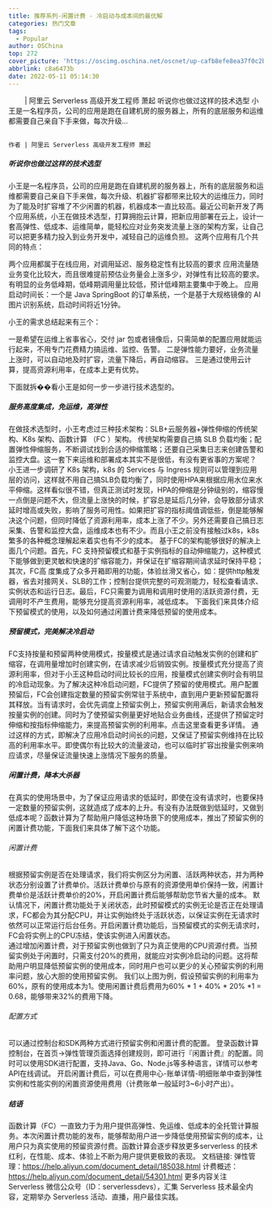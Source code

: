 ```yaml
---
title: 推荐系列-闲置计费 - 冷启动与成本间的最优解
categories: 热门文章
tags:
  - Popular
author: OSChina
top: 272
cover_picture: 'https://oscimg.oschina.net/oscnet/up-cafb8efe8ea37f0c2bae281b30deb622422.png'
abbrlink: c8a6473b
date: 2022-05-11 05:14:30
---
```


&emsp;&emsp; | 阿里云 Serverless 高级开发工程师 萧起 听说你也做过这样的技术选型 小王是一名程序员，公司的应用是跑在自建机房的服务器上，所有的底层服务和运维都需要自己亲自下手来做，每次升级...
<!-- more -->

                                                                                                                                                                                        作者 | 阿里云 Serverless 高级开发工程师 萧起 
##### 听说你也做过这样的技术选型 
小王是一名程序员，公司的应用是跑在自建机房的服务器上，所有的底层服务和运维都需要自己亲自下手来做，每次升级、机器扩容都带来比较大的运维压力，同时为了能及时扩容堆了不少闲置的机器，机器成本一直比较高。最近公司新开发了两个应用系统，小王在做技术选型，打算拥抱云计算，把新应用部署在云上，设计一套高弹性、低成本、运维简单，能轻松应对业务突发流量上涨的架构方案，让自己可以把更多精力投入到业务开发中，减轻自己的运维负担。 
这两个应用有几个共同的特点： 
 
 两个应用都属于在线应用，对调用延迟、服务稳定性有比较高的要求 
 应用流量随业务变化比较大，而且很难提前预估业务量会上涨多少，对弹性有比较高的要求。 
 有明显的业务低峰期，低峰期调用量比较低，预计低峰期主要集中于晚上。 
 应用启动时间长：一个是 Java SpringBoot 的订单系统，一个是基于大规格镜像的 AI 图片识别系统，启动时间将近1分钟。 
 
小王的需求总结起来有三个： 
 
 一是希望在运维上省事省心，交付 jar 包或者镜像后，只需简单的配置应用就能运行起来，不用专门花费精力搞运维、监控、告警。 
 二是弹性能力要好，业务流量上涨时，可以自动地及时扩容，流量下降后，再自动缩容。 
 三是通过使用云计算，提高资源利用率，在成本上更有优势。 
 
下面就拆��看小王是如何一步一步进行技术选型的。 
##### 服务高度集成，免运维，高弹性 
在做技术选型时，小王考虑过三种技术架构：SLB+云服务器+弹性伸缩的传统架构、K8s 架构、函数计算 （FC ）架构。  传统架构需要自己搞 SLB 负载均衡；配置弹性伸缩服务，不断调试找到合适的伸缩策略；还要自己采集日志来创建告警和监控大盘。这一套下来运维和部署成本其实不是很低，有没有更省事的方案呢？ 
小王进一步调研了 K8s 架构，k8s 的 Services 与 Ingress 规则可以管理到应用层的访问，这样就不用自己搞SLB负载均衡了，同时使用HPA来根据应用水位来水平伸缩。这样看似很不错，但真正测试时发现，HPA的伸缩是分钟级别的，缩容慢一点倒是问题不大，但流量上涨快的时候，扩容总是延后几分钟，会导致部分请求延时增高或失败，影响了服务可用性。如果把扩容的指标阈值调低些，倒是能够解决这个问题，但同时降低了资源利用率，成本上涨了不少。另外还需要自己搞日志采集、告警和监控大盘，运维成本也有不少。而且小王之前没有接触过k8s，k8s繁多的各种概念理解起来着实也有不少的成本。 
基于FC的架构能够很好的解决上面几个问题。首先，FC 支持预留模式和基于实例指标的自动伸缩能力，这种模式下能够做到更灵敏和快速的扩缩容能力，并保证在扩缩容期间请求延时保持平稳；其次，FC高 度集成了众多开箱即用的功能，体验丝滑又省心，如：提供http触发器，省去对接网关、SLB的工作；控制台提供完整的可观测能力，轻松查看请求、实例状态和运行日志。最后，FC只需要为调用和调用时使用的活跃资源付费，无调用时不产生费用，能够充分提高资源利用率，减低成本。 
下面我们来具体介绍下预留模式的使用，以及如何通过闲置计费来降低预留的使用成本。 
##### 预留模式，完美解决冷启动 
FC支持按量和预留两种使用模式，按量模式是通过请求自动触发实例的创建和扩缩容，在调用量增加时创建实例，在请求减少后销毁实例。按量模式充分提高了资源利用率，但对于小王这种启动时间比较长的应用，按量模式创建实例时会有明显的冷启动现象。为了解决这种冷启动问题，FC提供了预留的使用模式。用户配置预留后，FC会创建指定数量的预留实例常驻于系统中，直到用户更新预留配置将其释放。当有请求时，会优先调度上预留实例上，预留实例用满后，新请求会触发按量实例的创建。同时为了使预留实例量更好地贴合业务曲线，还提供了预留定时伸缩和按指标伸缩能力，来提高预留实例的利用率。点击这里查看更多详情。 
通过这样的方式，即解决了应用冷启动时间长的问题，又保证了预留实例维持在比较高的利用率水平。即使偶尔有比较大的流量波动，也可以临时扩容出按量实例来响应请求，尽量保证流量快速上涨情况下服务的质量。  
##### 闲置计费，降本大杀器 
在真实的使用场景中，为了保证应用请求的低延时，即使在没有请求时，也要保持一定数量的预留实例，这就造成了成本的上升。有没有办法既做到低延时，又做到低成本呢？函数计算为了帮助用户降低这种场景下的使用成本，推出了预留实例的闲置计费功能，下面我们来具体了解下这个功能。 
###### 闲置计费 
根据预留实例是否在处理请求，我们将实例区分为闲置、活跃两种状态，并为两种状态分别设置了计费单价。活跃计费单价与原有的资源使用单价保持一致，闲置计费单价是活跃计费单价的20%，开启闲置计费后能够帮助您节省大量的成本。  默认情况下，闲置计费功能处于关闭状态，此时预留模式的实例无论是否正在处理请求，FC都会为其分配CPU，并让实例始终处于活跃状态，以保证实例在无请求时依然可以正常运行后台任务。开启闲置计费功能后，当预留模式的实例无请求时，FC会将实例上的CPU冻结，使该实例进入闲置状态。  
通过增加闲置计费，对于预留实例也做到了只为真正使用的CPU资源付费。当预留实例处于闲置时，只需支付20%的费用，就能应对实例冷启动的问题。这将帮助用户明显降低预留实例的使用成本，同时用户也可以更少的关心预留实例的利用率问题，放心大胆的使用预留实例。 我们以上图为例，假设预留实例的利用率为60%，原有的使用成本为1。使用闲置计费后费用为60% * 1 + 40% * 20% *1 = 0.68，能够带来32%的费用下降。 
###### 配置方式 
可以通过控制台和SDK两种方式进行预留实例和闲置计费的配置。 
登录函数计算控制台，在首页->弹性管理页面选择创建规则，即可进行『闲置计费』的配置。同时可以使用SDK进行配置，支持Java、Go、Node.js等多种语言，详情可以参考API在线调试。  开启闲置计费后，可以在费用中心-账单详情-明细账单中查到弹性实例和性能实例的闲置资源使用费用（计费账单一般延时3~6小时产出）。  
##### 结语 
函数计算（FC）一直致力于为用户提供高弹性、免运维、低成本的全托管计算服务。本次闲置计费功能的发布，能够帮助用户进一步降低使用预留实例的成本，让用户只为真实使用的预留资源付费。函数计算会逐步释放更多serverless 的技术红利，在性能、成本、体验上不断为用户提供更极致的表现。 
文档链接: 弹性管理：https://help.aliyun.com/document_detail/185038.html 计费概述：https://help.aliyun.com/document_detail/54301.html 
更多内容关注 Serverless 微信公众号（ID：serverlessdevs），汇集 Serverless 技术最全内容，定期举办 Serverless 活动、直播，用户最佳实践。
                                        